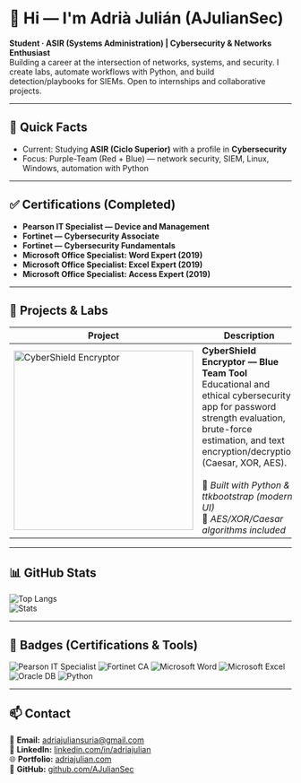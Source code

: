 # 👋 Hi — I'm Adrià Julián (AJulianSec)

**Student · ASIR (Systems Administration) | Cybersecurity & Networks Enthusiast**  
Building a career at the intersection of networks, systems, and security. I create labs, automate workflows with Python, and build detection/playbooks for SIEMs. Open to internships and collaborative projects.

---

## 🎯 Quick Facts
- Current: Studying **ASIR (Ciclo Superior)** with a profile in **Cybersecurity**  
- Focus: Purple-Team (Red + Blue) — network security, SIEM, Linux, Windows, automation with Python

---

## ✅ Certifications (Completed)
- **Pearson IT Specialist — Device and Management**  
- **Fortinet — Cybersecurity Associate**  
- **Fortinet — Cybersecurity Fundamentals**  
- **Microsoft Office Specialist: Word Expert (2019)**  
- **Microsoft Office Specialist: Excel Expert (2019)**  
- **Microsoft Office Specialist: Access Expert (2019)**

---

## 🔭 Projects & Labs

| Project | Description | Link |
|----------|--------------|------|
| <img src="https://raw.githubusercontent.com/AJulianSec/CyberShield-BlueTeam-Tool/main/cybershieldencryptor.png" width="320px" alt="CyberShield Encryptor"/> | **CyberShield Encryptor — Blue Team Tool**<br>Educational and ethical cybersecurity app for password strength evaluation, brute-force estimation, and text encryption/decryption (Caesar, XOR, AES).<br><br>🧩 *Built with Python & ttkbootstrap (modern UI)*<br>🔐 *AES/XOR/Caesar algorithms included* | <a href="https://github.com/AJulianSec/CyberShield-BlueTeam-Tool" target="_blank"><img src="https://img.shields.io/badge/View%20on-GitHub-181717?style=for-the-badge&logo=github" alt="GitHub Repo"></a> |

---

## 📊 GitHub Stats

![Top Langs](https://github-readme-stats.vercel.app/api/top-langs/?username=AJulianSec&layout=compact&theme=dark)  
![Stats](https://github-readme-stats.vercel.app/api?username=AJulianSec&show_icons=true&count_private=true&theme=dark)

---

## 🔖 Badges (Certifications & Tools)

![Pearson IT Specialist](https://img.shields.io/badge/Pearson-IT%20Specialist-blue?style=flat&logo=pearson)
![Fortinet CA](https://img.shields.io/badge/Fortinet-Cybersec%20Associate-red?style=flat&logo=fortinet)
![Microsoft Word](https://img.shields.io/badge/Microsoft-Word%20Expert-blue?style=flat&logo=microsoft-word)
![Microsoft Excel](https://img.shields.io/badge/Microsoft-Excel%20Expert-green?style=flat&logo=microsoft-excel)
![Oracle DB](https://img.shields.io/badge/Oracle-Database%20Associate-red?style=flat&logo=oracle)
![Python](https://img.shields.io/badge/Python-Scripting%20(Learn)-blue?style=flat&logo=python)

---

## 📫 Contact

📧 **Email:** [adriajuliansuria@gmail.com](mailto:adriajuliansuria@gmail.com)  
💼 **LinkedIn:** [linkedin.com/in/adriajulian](https://www.linkedin.com/in/adriajulian/)  
🌐 **Portfolio:** [adriajulian.com](https://www.adriajulian.com/)  
🐙 **GitHub:** [github.com/AJulianSec](https://github.com/AJulianSec)




